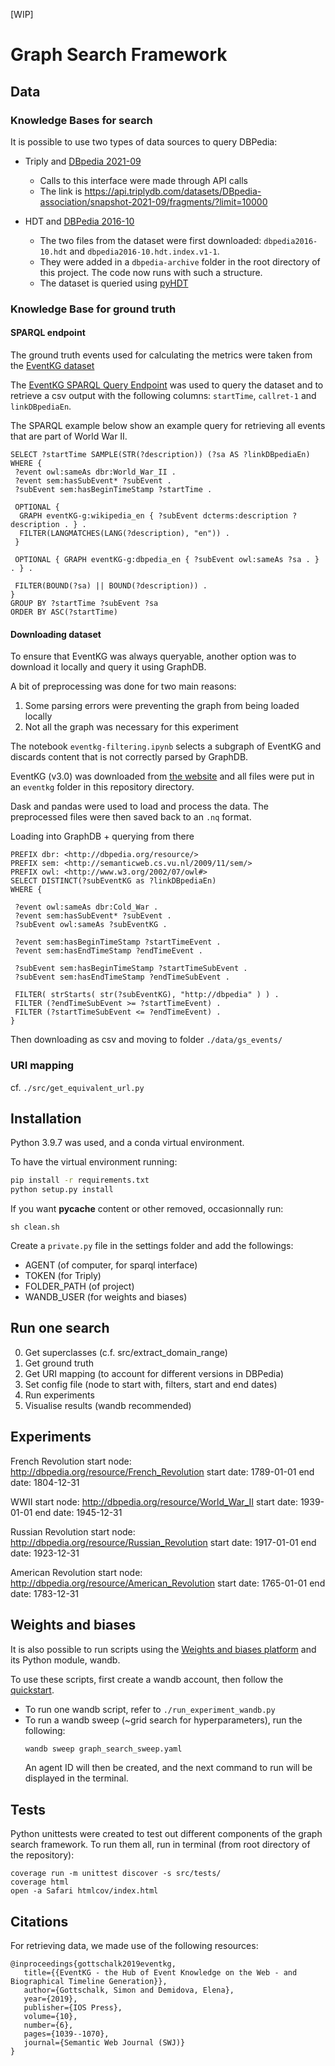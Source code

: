 [WIP]

# **Graph Search Framework**

## **Data**

### **Knowledge Bases for search**
It is possible to use two types of data sources to query DBPedia:
* Triply and [DBpedia 2021-09](https://triplydb.com/DBpedia-association/snapshot-2021-09)
    * Calls to this interface were made through API calls
    * The link is <https://api.triplydb.com/datasets/DBpedia-association/snapshot-2021-09/fragments/?limit=10000> 

* HDT and [DBPedia 2016-10](https://www.kaggle.com/bsteenwi/dbpedia)
    * The two files from the dataset were first downloaded: `dbpedia2016-10.hdt` and `dbpedia2016-10.hdt.index.v1-1`.
    * They were added in a `dbpedia-archive` folder in the root directory of this project. The code now runs with such a structure.
    * The dataset is queried using [pyHDT](https://github.com/Callidon/pyHDT)

### **Knowledge Base for ground truth**

#### **SPARQL endpoint**
The ground truth events used for calculating the metrics were taken from the [EventKG dataset](https://eventkg.l3s.uni-hannover.de)

The [EventKG SPARQL Query Endpoint](http://eventkginterface.l3s.uni-hannover.de/sparql) was used to query the dataset and to retrieve a csv output with the following columns: `startTime`, `callret-1` and `linkDBpediaEn`.

The SPARQL example below show an example query for retrieving all events that are part of World War II.

```
SELECT ?startTime SAMPLE(STR(?description)) (?sa AS ?linkDBpediaEn)
WHERE {
 ?event owl:sameAs dbr:World_War_II .
 ?event sem:hasSubEvent* ?subEvent .
 ?subEvent sem:hasBeginTimeStamp ?startTime .

 OPTIONAL {
  GRAPH eventKG-g:wikipedia_en { ?subEvent dcterms:description ?description . } .
  FILTER(LANGMATCHES(LANG(?description), "en")) .
 }

 OPTIONAL { GRAPH eventKG-g:dbpedia_en { ?subEvent owl:sameAs ?sa . } . } .

 FILTER(BOUND(?sa) || BOUND(?description)) .
}   
GROUP BY ?startTime ?subEvent ?sa
ORDER BY ASC(?startTime)
```

#### **Downloading dataset**

To ensure that EventKG was always queryable, another option was to download it locally and query it using GraphDB. 

A bit of preprocessing was done for two main reasons:
1. Some parsing errors were preventing the graph from being loaded locally
2. Not all the graph was necessary for this experiment

The notebook `eventkg-filtering.ipynb` selects a subgraph of EventKG and discards content that is not correctly parsed by GraphDB.

EventKG (v3.0) was downloaded from [the website](https://eventkg.l3s.uni-hannover.de/data.html) and all files were put in an `eventkg` folder in this repository directory.

Dask and pandas were used to load and process the data. The preprocessed files were then saved back to an `.nq` format.

Loading into GraphDB + querying from there

```
PREFIX dbr: <http://dbpedia.org/resource/> 
PREFIX sem: <http://semanticweb.cs.vu.nl/2009/11/sem/>
PREFIX owl: <http://www.w3.org/2002/07/owl#>
SELECT DISTINCT(?subEventKG as ?linkDBpediaEn)
WHERE {
    
 ?event owl:sameAs dbr:Cold_War .
 ?event sem:hasSubEvent* ?subEvent .
 ?subEvent owl:sameAs ?subEventKG .
    
 ?event sem:hasBeginTimeStamp ?startTimeEvent .
 ?event sem:hasEndTimeStamp ?endTimeEvent .

 ?subEvent sem:hasBeginTimeStamp ?startTimeSubEvent .
 ?subEvent sem:hasEndTimeStamp ?endTimeSubEvent .
    
 FILTER( strStarts( str(?subEventKG), "http://dbpedia" ) ) .
 FILTER (?endTimeSubEvent >= ?startTimeEvent) .
 FILTER (?startTimeSubEvent <= ?endTimeEvent) .
}
```

Then downloading as csv and moving to folder `./data/gs_events/`

### **URI mapping**

cf. `./src/get_equivalent_url.py`

## **Installation**

Python 3.9.7 was used, and a conda virtual environment.

To have the virtual environment running:
```bash
pip install -r requirements.txt
python setup.py install
```

If you want __pycache__ content or other removed, occasionnally run:
```
sh clean.sh
```

Create a `private.py` file in the settings folder and add the followings:
* AGENT (of computer, for sparql interface)
* TOKEN (for Triply)
* FOLDER_PATH (of project)
* WANDB_USER (for weights and biases)

## **Run one search**

0. Get superclasses (c.f. src/extract_domain_range)
1. Get ground truth
2. Get URI mapping (to account for different versions in DBPedia)
3. Set config file (node to start with, filters, start and end dates)
4. Run experiments
5. Visualise results (wandb recommended)

## **Experiments**

French Revolution
start node: http://dbpedia.org/resource/French_Revolution
start date: 1789-01-01
end date: 1804-12-31

WWII
start node: http://dbpedia.org/resource/World_War_II
start date: 1939-01-01
end date: 1945-12-31

Russian Revolution
start node: http://dbpedia.org/resource/Russian_Revolution
start date: 1917-01-01
end date: 1923-12-31

American Revolution
start node: http://dbpedia.org/resource/American_Revolution
start date: 1765-01-01
end date: 1783-12-31

## **Weights and biases**

It is also possible to run scripts using the [Weights and biases platform](https://wandb.ai/site) and its Python module, wandb.

To use these scripts, first create a wandb account, then follow the [quickstart](https://docs.wandb.ai/quickstart).

* To run one wandb script, refer to `./run_experiment_wandb.py`
* To run a wandb sweep (~grid search for hyperparameters), run the following:
    ```bash
    wandb sweep graph_search_sweep.yaml
    ```
    An agent ID will then be created, and the next command to run will be displayed in the terminal.

## **Tests**

Python unittests were created to test out different components of the graph search framework. To run them all, run in terminal (from root directory of the repository):

```
coverage run -m unittest discover -s src/tests/
coverage html
open -a Safari htmlcov/index.html
```

## **Citations**

For retrieving data, we made use of the following resources:

```
@inproceedings{gottschalk2019eventkg,
   title={{EventKG - the Hub of Event Knowledge on the Web - and Biographical Timeline Generation}},
   author={Gottschalk, Simon and Demidova, Elena},
   year={2019},
   publisher={IOS Press},
   volume={10},
   number={6},
   pages={1039--1070},
   journal={Semantic Web Journal (SWJ)}
}
```
